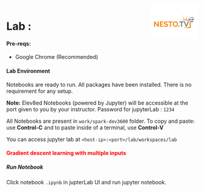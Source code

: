 <img align="right" src="../logo-small.png">

# Lab :

#### Pre-reqs:
- Google Chrome (Recommended)

#### Lab Environment
Notebooks are ready to run. All packages have been installed. There is no requirement for any setup.

**Note:** Elev8ed Notebooks (powered by Jupyter) will be accessible at the port given to you by your instructor. Password for jupyterLab : `1234`

All Notebooks are present in `work/spark-dev3600` folder. To copy and paste: use **Control-C** and to paste inside of a terminal, use **Control-V**

You can access jupyter lab at `<host-ip>:<port>/lab/workspaces/lab`


<h4><span style="color:red;">Gradient descent learning with multiple inputs </span></h4>

##### Run Notebook
Click notebook `.ipynb` in jupterLab UI and run jupyter notebook.